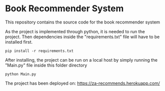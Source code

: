 # Book Recommender System

This repository contains the source code for the book recommender system

As the project is implemented through python, it is needed to run the project. Then dependencies inside the "requirements.txt" file will have to be installed first.

```
pip install -r requirements.txt
```

After installing, the project can be run on a local host by simply running the "Main.py" file inside this folder directory

```
python Main.py
```

The project has been deployed on: https://za-recommends.herokuapp.com/